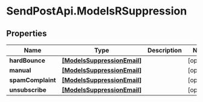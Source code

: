 # SendPostApi.ModelsRSuppression

## Properties
Name | Type | Description | Notes
------------ | ------------- | ------------- | -------------
**hardBounce** | [**[ModelsSuppressionEmail]**](ModelsSuppressionEmail.md) |  | [optional] 
**manual** | [**[ModelsSuppressionEmail]**](ModelsSuppressionEmail.md) |  | [optional] 
**spamComplaint** | [**[ModelsSuppressionEmail]**](ModelsSuppressionEmail.md) |  | [optional] 
**unsubscribe** | [**[ModelsSuppressionEmail]**](ModelsSuppressionEmail.md) |  | [optional] 


